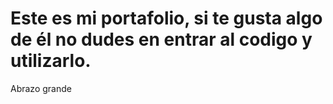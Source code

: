 # Este es mi portafolio, si te gusta algo de él no dudes en entrar al codigo y utilizarlo.     
Abrazo grande
